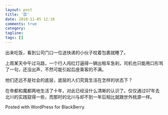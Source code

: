```yaml
---
layout: post
title: '层'
date: 2010-11-05 12:10
comments: true
category: 
tagline: 
tags: []
---
```

    

出来吃饭，看到公司门口一位送快递的小伙子枕着包裹就睡了。

上周某天中午过马路，一个行人闯红灯逼得一辆出租车急刹，司机也只能用口形骂了一句，还没出声，不然可能引起后座乘客的不满。

他们还远不是社会的底层，底层的人们究竟生活在怎样的状态下？

在帝都和魔都两地生活了十年，对此已经没什么清晰的认识了。仅仅通过07年去北川的实践窥得一些，而那时的北川与却不到一年后相比就跟世外桃源一样。

Posted with WordPress for BlackBerry.
